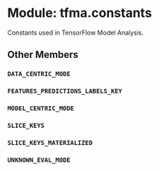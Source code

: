 <div itemscope itemtype="http://developers.google.com/ReferenceObject">
<meta itemprop="name" content="tfma.constants" />
<meta itemprop="path" content="Stable" />
<meta itemprop="property" content="DATA_CENTRIC_MODE"/>
<meta itemprop="property" content="FEATURES_PREDICTIONS_LABELS_KEY"/>
<meta itemprop="property" content="MODEL_CENTRIC_MODE"/>
<meta itemprop="property" content="SLICE_KEYS"/>
<meta itemprop="property" content="SLICE_KEYS_MATERIALIZED"/>
<meta itemprop="property" content="UNKNOWN_EVAL_MODE"/>
</div>

# Module: tfma.constants

Constants used in TensorFlow Model Analysis.

## Other Members

<h3 id="DATA_CENTRIC_MODE"><code>DATA_CENTRIC_MODE</code></h3>

<h3 id="FEATURES_PREDICTIONS_LABELS_KEY"><code>FEATURES_PREDICTIONS_LABELS_KEY</code></h3>

<h3 id="MODEL_CENTRIC_MODE"><code>MODEL_CENTRIC_MODE</code></h3>

<h3 id="SLICE_KEYS"><code>SLICE_KEYS</code></h3>

<h3 id="SLICE_KEYS_MATERIALIZED"><code>SLICE_KEYS_MATERIALIZED</code></h3>

<h3 id="UNKNOWN_EVAL_MODE"><code>UNKNOWN_EVAL_MODE</code></h3>

